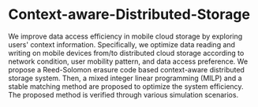 # Context-aware-Distributed-Storage
We improve data access efficiency in mobile cloud storage by
exploring users' context information. Specifically, we optimize data
reading and writing on mobile devices from/to distributed cloud
storage according to network condition, user mobility pattern, and
data access preference. We propose a Reed-Solomon erasure code based
context-aware distributed storage system. Then, a mixed integer
linear programming (MILP) and a stable matching method are
proposed to optimize the system
efficiency. The proposed method is verified through various
simulation scenarios.